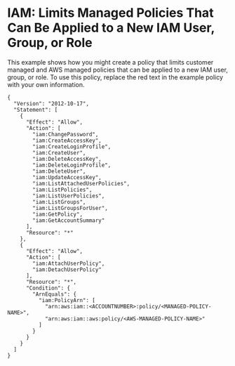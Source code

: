 # IAM: Limits Managed Policies That Can Be Applied to a New IAM User, Group, or Role<a name="reference_policies_examples_iam_limit-managed"></a>

This example shows how you might create a policy that limits customer managed and AWS managed policies that can be applied to a new IAM user, group, or role\. To use this policy, replace the red text in the example policy with your own information\.

```
{
  "Version": "2012-10-17",
  "Statement": [
    {
      "Effect": "Allow",
      "Action": [
        "iam:ChangePassword",
        "iam:CreateAccessKey",
        "iam:CreateLoginProfile",
        "iam:CreateUser",
        "iam:DeleteAccessKey",
        "iam:DeleteLoginProfile",
        "iam:DeleteUser",
        "iam:UpdateAccessKey",
        "iam:ListAttachedUserPolicies",
        "iam:ListPolicies",
        "iam:ListUserPolicies",
        "iam:ListGroups",
        "iam:ListGroupsForUser",
        "iam:GetPolicy",
        "iam:GetAccountSummary"
      ],
      "Resource": "*"
    },
    {
      "Effect": "Allow",
      "Action": [
        "iam:AttachUserPolicy",
        "iam:DetachUserPolicy"
      ],
      "Resource": "*",
      "Condition": {
        "ArnEquals": {
          "iam:PolicyArn": [
            "arn:aws:iam::<ACCOUNTNUMBER>:policy/<MANAGED-POLICY-NAME>",
            "arn:aws:iam::aws:policy/<AWS-MANAGED-POLICY-NAME>"
          ]
        }
      }
    }
  ]
}
```
